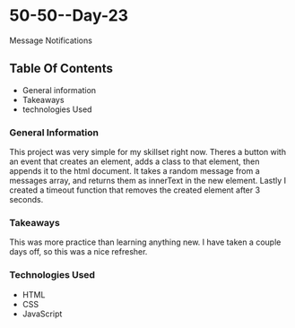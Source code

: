 # 50-50--Day-23
Message Notifications

## Table Of Contents
* General information
* Takeaways
* technologies Used

### General Information
This project was very simple for my skillset right now. Theres a button with an event that creates an element, adds a class to that element, then appends it to the html document. It takes a random message from a messages array, and returns them as innerText in the new element. Lastly I created a timeout function that removes the created element after 3 seconds.

### Takeaways
This was more practice than learning anything new. I have taken a couple days off, so this was a nice refresher.

### Technologies Used
* HTML
* CSS
* JavaScript
